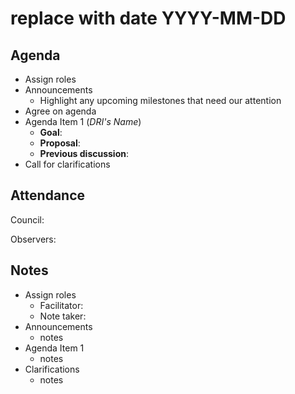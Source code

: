 # replace with date YYYY-MM-DD

## Agenda

- Assign roles
- Announcements
    - Highlight any upcoming milestones that need our attention
- Agree on agenda
- Agenda Item 1 (*DRI's Name*)
    - **Goal**:  
    - **Proposal**:  
    - **Previous discussion**:  
- Call for clarifications

## Attendance

Council: 

Observers: 

## Notes

- Assign roles
    - Facilitator: 
    - Note taker: 
- Announcements
    - notes
- Agenda Item 1
    - notes
- Clarifications
    - notes
